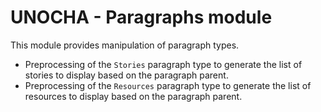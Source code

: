 UNOCHA - Paragraphs module
==========================

This module provides manipulation of paragraph types.

- Preprocessing of the `Stories` paragraph type to generate the list of stories to display based on the paragraph parent.
- Preprocessing of the `Resources` paragraph type to generate the list of resources to display based on the paragraph parent.
